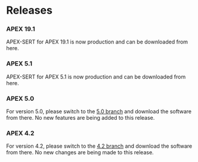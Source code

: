 # Releases
### APEX 19.1
APEX-SERT for APEX 19.1 is now production and can be downloaded from here.  

### APEX 5.1
APEX-SERT for APEX 5.1 is now production and can be downloaded from here.  

### APEX 5.0
For version 5.0, please switch to the [5.0 branch](https://github.com/OraOpenSource/apex-sert/tree/5.0.1/releases) 
and download the software from there.  No new features are being added to this release.

### APEX 4.2
For version 4.2, please switch to the [4.2 branch](https://github.com/OraOpenSource/apex-sert/tree/sert4) and download the software from there.  No new changes are being made to this release.
